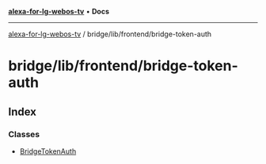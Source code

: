 [**alexa-for-lg-webos-tv**](../../../../README.md) • **Docs**

***

[alexa-for-lg-webos-tv](../../../../modules.md) / bridge/lib/frontend/bridge-token-auth

# bridge/lib/frontend/bridge-token-auth

## Index

### Classes

- [BridgeTokenAuth](classes/BridgeTokenAuth.md)
